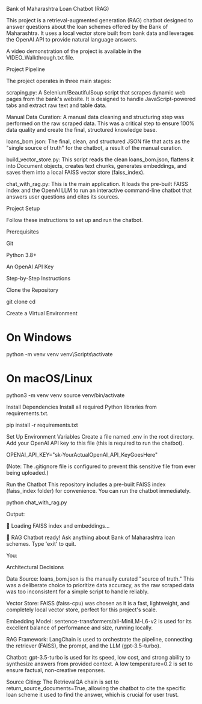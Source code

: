 Bank of Maharashtra Loan Chatbot (RAG)

This project is a retrieval-augmented generation (RAG) chatbot designed to answer questions about the loan schemes offered by the Bank of Maharashtra. It uses a local vector store built from bank data and leverages the OpenAI API to provide natural language answers.

A video demonstration of the project is available in the VIDEO_Walkthrough.txt file.

Project Pipeline

The project operates in three main stages:

scraping.py: A Selenium/BeautifulSoup script that scrapes dynamic web pages from the bank's website. It is designed to handle JavaScript-powered tabs and extract raw text and table data.

Manual Data Curation: A manual data cleaning and structuring step was performed on the raw scraped data. This was a critical step to ensure 100% data quality and create the final, structured knowledge base.

loans_bom.json: The final, clean, and structured JSON file that acts as the "single source of truth" for the chatbot, a result of the manual curation.

build_vector_store.py: This script reads the clean loans_bom.json, flattens it into Document objects, creates text chunks, generates embeddings, and saves them into a local FAISS vector store (faiss_index).

chat_with_rag.py: This is the main application. It loads the pre-built FAISS index and the OpenAI LLM to run an interactive command-line chatbot that answers user questions and cites its sources.

Project Setup

Follow these instructions to set up and run the chatbot.

Prerequisites

Git

Python 3.8+

An OpenAI API Key

Step-by-Step Instructions

Clone the Repository

git clone <your-repository-url>
cd <your-project-directory>


Create a Virtual Environment

# On Windows
python -m venv venv
venv\Scripts\activate

# On macOS/Linux
python3 -m venv venv
source venv/bin/activate


Install Dependencies
Install all required Python libraries from requirements.txt.

pip install -r requirements.txt


Set Up Environment Variables
Create a file named .env in the root directory. Add your OpenAI API key to this file (this is required to run the chatbot).

OPENAI_API_KEY="sk-YourActualOpenAI_API_KeyGoesHere"


(Note: The .gitignore file is configured to prevent this sensitive file from ever being uploaded.)

Run the Chatbot
This repository includes a pre-built FAISS index (faiss_index folder) for convenience. You can run the chatbot immediately.

python chat_with_rag.py


Output:

🔹 Loading FAISS index and embeddings...

🤖 RAG Chatbot ready! Ask anything about Bank of Maharashtra loan schemes.
Type 'exit' to quit.

You: 


Architectural Decisions

Data Source: loans_bom.json is the manually curated "source of truth." This was a deliberate choice to prioritize data accuracy, as the raw scraped data was too inconsistent for a simple script to handle reliably.

Vector Store: FAISS (faiss-cpu) was chosen as it is a fast, lightweight, and completely local vector store, perfect for this project's scale.

Embedding Model: sentence-transformers/all-MiniLM-L6-v2 is used for its excellent balance of performance and size, running locally.

RAG Framework: LangChain is used to orchestrate the pipeline, connecting the retriever (FAISS), the prompt, and the LLM (gpt-3.5-turbo).

Chatbot: gpt-3.5-turbo is used for its speed, low cost, and strong ability to synthesize answers from provided context. A low temperature=0.2 is set to ensure factual, non-creative responses.

Source Citing: The RetrievalQA chain is set to return_source_documents=True, allowing the chatbot to cite the specific loan scheme it used to find the answer, which is crucial for user trust.